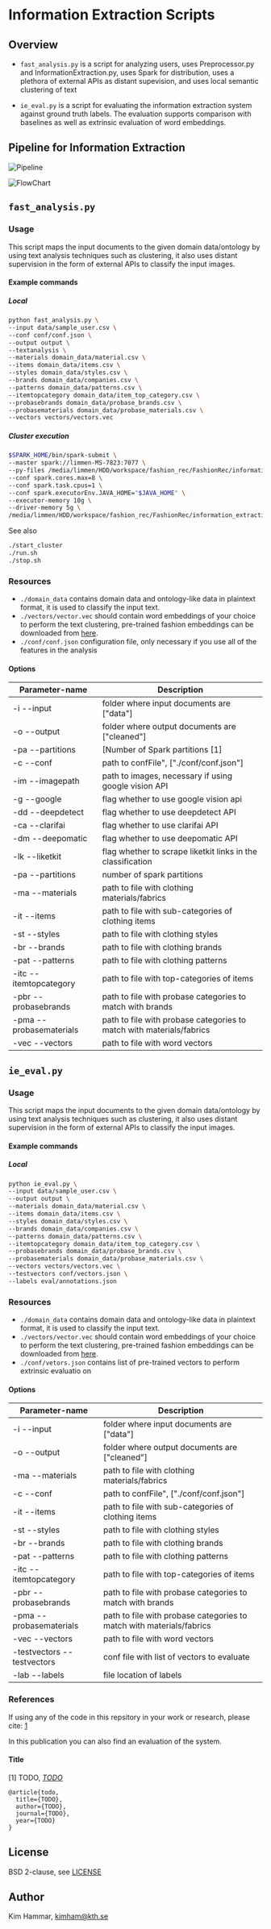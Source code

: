 # Information Extraction Scripts

## Overview

- `fast_analysis.py` is a script for analyzing users, uses Preprocessor.py and InformationExtraction.py, uses Spark for distribution, uses a plethora of external APIs as distant supevision, and uses local semantic clustering of text

- `ie_eval.py` is a script for evaluating the information extraction system against ground truth labels. The evaluation supports comparison with baselines as well as extrinsic evaluation of word embeddings.  

## Pipeline for Information Extraction

![Pipeline](./images/ie_pipeline.png "Information Extraction Pipeline")

![FlowChart](./images/flow.png "Flowchart")

## `fast_analysis.py`

### Usage

This script maps the input documents to the given domain data/ontology by using text analysis techniques such as clustering, it also uses distant supervision in the form of external APIs to classify the input images.

#### Example commands

##### Local

```bash
python fast_analysis.py \
--input data/sample_user.csv \
--conf conf/conf.json \
--output output \
--textanalysis \
--materials domain_data/material.csv \
--items domain_data/items.csv \
--styles domain_data/styles.csv \
--brands domain_data/companies.csv \
--patterns domain_data/patterns.csv \
--itemtopcategory domain_data/item_top_category.csv \
--probasebrands domain_data/probase_brands.csv \
--probasematerials domain_data/probase_materials.csv \
--vectors vectors/vectors.vec
```

##### Cluster execution
```bash
$SPARK_HOME/bin/spark-submit \
--master spark://limmen-MS-7823:7077 \
--py-files /media/limmen/HDD/workspace/fashion_rec/FashionRec/information_extraction/fast_analysis.py,/media/limmen/HDD/workspace/fashion_rec/FashionRec/information_extraction/InformationExtraction.py,/media/limmen/HDD/workspace/fashion_rec/FashionRec/information_extraction/deepomatic.py,/media/limmen/HDD/workspace/fashion_rec/FashionRec/information_extraction/dd_client.py,/media/limmen/HDD/workspace/fashion_rec/FashionRec/information_extraction/dd_bench.py \ \
--conf spark.cores.max=8 \
--conf spark.task.cpus=1 \
--conf spark.executorEnv.JAVA_HOME="$JAVA_HOME" \
--executor-memory 10g \
--driver-memory 5g \
/media/limmen/HDD/workspace/fashion_rec/FashionRec/information_extraction/fast_analysis.py --input data/sample_user.csv --output output/sample_user --conf ./conf/conf.json --textanalysis
```

See also 
```bash
./start_cluster
./run.sh
./stop.sh
```

### Resources

- `./domain_data` contains domain data and ontology-like data in plaintext format, it is used to classify the input text.
- `./vectors/vector.vec` should contain word embeddings of your choice to perform the text clustering, pre-trained fashion embeddings can be downloaded from [here](https://www.dropbox.com/s/97f1y6ew2mvwhiv/clean_wiki.txt.tar.gz?dl=0).
- `./conf/conf.json` configuration file, only necessary if you use all of the features in the analysis

#### Options

| Parameter-name         | Description                                                                   |
| -----                  | -----------                                                                   |
| -i --input             | folder where input documents are ["data"]                                     |
| -o --output            | folder where output documents are ["cleaned"]                                 |
| -pa --partitions       | [Number of Spark partitions [1]                                               |
| -c --conf              | path to confFile", ["./conf/conf.json"]                                       |
| -im --imagepath        | path to images, necessary if using google vision API                          |
| -g --google            | flag whether to use google vision api                                         |
| -dd --deepdetect       | flag whether to use deepdetect API                                            |
| -ca --clarifai         | flag whether to use clarifai API                                              |
| -dm --deepomatic       | flag whether to use deepomatic API                                            |
| -lk --liketkit         | flag whether to scrape liketkit links in the classification                   |
| -pa --partitions       | number of spark partitions                                                    |
| -ma --materials        | path to file with clothing materials/fabrics                                  |
| -it --items            | path to file with sub-categories of clothing items                            |
| -st --styles           | path to file with clothing styles                                             |
| -br --brands           | path to file with clothing brands                                             |
| -pat --patterns        | path to file with clothing patterns                                           |
| -itc --itemtopcategory | path to file with top-categories of items                                     |
| -pbr --probasebrands   | path to file with probase categories to match with brands                     |
| -pma --probasematerials| path to file with probase categories to match with materials/fabrics          |
| -vec --vectors         | path to file with word vectors                                                | 

## `ie_eval.py`

### Usage

This script maps the input documents to the given domain data/ontology by using text analysis techniques such as clustering, it also uses distant supervision in the form of external APIs to classify the input images.

#### Example commands

##### Local

```bash
python ie_eval.py \
--input data/sample_user.csv \
--output output \
--materials domain_data/material.csv \
--items domain_data/items.csv \
--styles domain_data/styles.csv \
--brands domain_data/companies.csv \
--patterns domain_data/patterns.csv \
--itemtopcategory domain_data/item_top_category.csv \
--probasebrands domain_data/probase_brands.csv \
--probasematerials domain_data/probase_materials.csv \
--vectors vectors/vectors.vec \
--testvectors conf/vectors.json \
--labels eval/annotations.json
```

### Resources

- `./domain_data` contains domain data and ontology-like data in plaintext format, it is used to classify the input text.
- `./vectors/vector.vec` should contain word embeddings of your choice to perform the text clustering, pre-trained fashion embeddings can be downloaded from [here](https://www.dropbox.com/s/97f1y6ew2mvwhiv/clean_wiki.txt.tar.gz?dl=0).
- `./conf/vetors.json` contains list of pre-trained vectors to perform extrinsic evaluatio on

#### Options

| Parameter-name             | Description                                                                   |
| -----                      | -----------                                                                   |
| -i --input                 | folder where input documents are ["data"]                                     |
| -o --output                | folder where output documents are ["cleaned"]                                 |
| -ma --materials            | path to file with clothing materials/fabrics                                  |
| -c --conf                  | path to confFile", ["./conf/conf.json"]                                       |
| -it --items                | path to file with sub-categories of clothing items                            |
| -st --styles               | path to file with clothing styles                                             |
| -br --brands               | path to file with clothing brands                                             |
| -pat --patterns            | path to file with clothing patterns                                           |
| -itc --itemtopcategory     | path to file with top-categories of items                                     |
| -pbr --probasebrands       | path to file with probase categories to match with brands                     |
| -pma --probasematerials    | path to file with probase categories to match with materials/fabrics          |
| -vec --vectors             | path to file with word vectors                                                | 
| -testvectors --testvectors | conf file with list of vectors to evaluate                                    |
| -lab --labels              | file location of labels                                                       |

### References 

If using any of the code in this repsitory in your work or research, please cite: [1](TODO)

In this publication you can also find an evaluation of the system. 

#### Title

[1] TODO, [*TODO*](link)

```
@article{todo,
  title={TODO},
  author={TODO},
  journal={TODO},
  year={TODO}
}
```

## License

BSD 2-clause, see [LICENSE](./LICENSE)

## Author

Kim Hammar, [kimham@kth.se](mailto:kimham@kth.se)